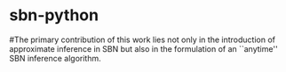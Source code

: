 # sbn-python

#The primary contribution of this work lies not only in the introduction of approximate inference in SBN but also in the formulation of an ``anytime'' SBN inference algorithm. 

